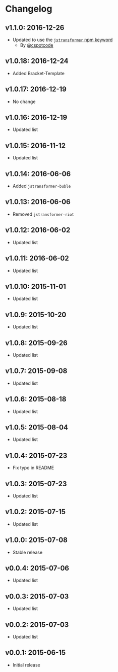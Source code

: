 # Changelog

## v1.1.0: 2016-12-26

- Updated to use the [`jstransformer` npm keyword](https://www.npmjs.com/browse/keyword/jstransformer)
  - By [@cspotcode](https://github.com/cspotcode)

## v1.0.18: 2016-12-24

- Added Bracket-Template

## v1.0.17: 2016-12-19

- No change

## v1.0.16: 2016-12-19

- Updated list

## v1.0.15: 2016-11-12

- Updated list

## v1.0.14: 2016-06-06

- Added `jstransformer-buble`

## v1.0.13: 2016-06-06

- Removed `jstransformer-riot`

## v1.0.12: 2016-06-02

- Updated list

## v1.0.11: 2016-06-02

- Updated list

## v1.0.10: 2015-11-01

- Updated list

## v1.0.9: 2015-10-20

- Updated list

## v1.0.8: 2015-09-26

- Updated list

## v1.0.7: 2015-09-08

- Updated list

## v1.0.6: 2015-08-18

- Updated list

## v1.0.5: 2015-08-04

- Updated list

## v1.0.4: 2015-07-23

- Fix typo in README

## v1.0.3: 2015-07-23

- Updated list

## v1.0.2: 2015-07-15

- Updated list

## v1.0.0: 2015-07-08

- Stable release

## v0.0.4: 2015-07-06

- Updated list

## v0.0.3: 2015-07-03

- Updated list

## v0.0.2: 2015-07-03

- Updated list

## v0.0.1: 2015-06-15

- Initial release

